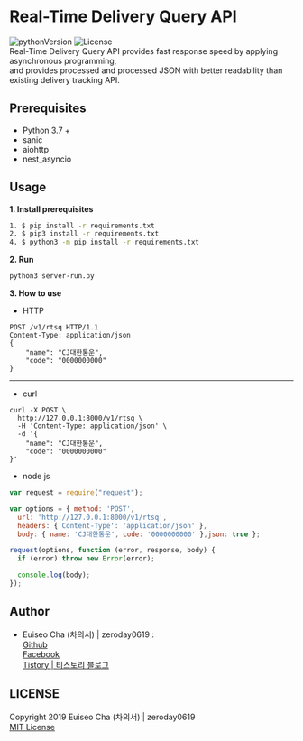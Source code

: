 Real-Time Delivery Query API
====
![pythonVersion](https://img.shields.io/badge/python-v3.7-blue) ![License](https://img.shields.io/badge/License-MIT-blue)\
Real-Time Delivery Query API provides fast response speed by applying asynchronous programming, \
and provides processed and processed JSON with better readability than existing delivery tracking API.

## Prerequisites
 - Python 3.7 +
 - sanic
 - aiohttp
 - nest_asyncio

## Usage
**1. Install prerequisites**
```sh
1. $ pip install -r requirements.txt
2. $ pip3 install -r requirements.txt
4. $ python3 -m pip install -r requirements.txt
```

**2. Run**
```bash
python3 server-run.py
```

**3. How to use**
- HTTP
```HTTP
POST /v1/rtsq HTTP/1.1
Content-Type: application/json
{
	"name": "CJ대한통운",
	"code": "0000000000"
}
```
---
- curl
```github
curl -X POST \
  http://127.0.0.1:8000/v1/rtsq \
  -H 'Content-Type: application/json' \
  -d '{
	"name": "CJ대한통운",
	"code": "0000000000"
}'
```
- node js
```javascript
var request = require("request");

var options = { method: 'POST',
  url: 'http://127.0.0.1:8000/v1/rtsq',
  headers: {'Content-Type': 'application/json' },
  body: { name: 'CJ대한통운', code: '0000000000' },json: true };

request(options, function (error, response, body) {
  if (error) throw new Error(error);

  console.log(body);
});
```

## Author
 - Euiseo Cha (차의서) | zeroday0619 : \
    [Github](https://github.com/zeroday0619) \
    [Facebook](https://www.facebook.com/EuiseoCha) \
    [Tistory | 티스토리 블로그](https://blog.zeroday0619.kr/)

## LICENSE
Copyright 2019 Euiseo Cha (차의서) | zeroday0619 \
[MIT License](https://github.com/zeroday0619/Real-Time-Delivery-Query-API/blob/master/LICENSE)
